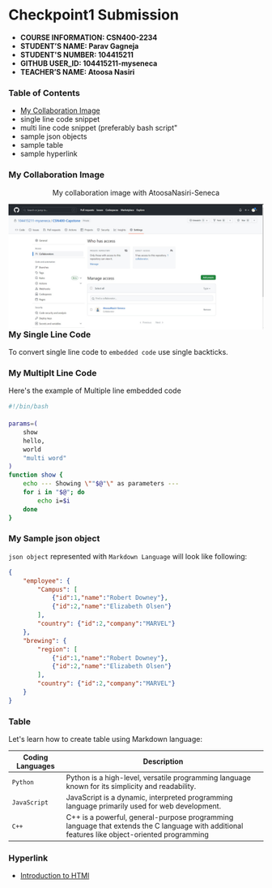 # Checkpoint1 Submission

- **COURSE INFORMATION: CSN400-2234**
- **STUDENT’S NAME: Parav Gagneja**
- **STUDENT'S NUMBER: 104415211**
- **GITHUB USER_ID: 104415211-myseneca** 
- **TEACHER’S NAME: Atoosa Nasiri**

### Table of Contents
- [My Collaboration Image](#my-collaboration-image)
- single line code snippet
- multi line code snippet (preferably bash script"
- sample json objects
- sample table
- sample hyperlink

### My Collaboration Image
<p align="center";>My collaboration image with AtoosaNasiri-Seneca</p>

<img src="Collaboration.jpg"
     alt="Repository Collaboration Image"
     title="Repository Collaboration"
     style="float: left; margin-right: 10px;" />

### My Single Line Code
To convert single line code to `embedded code` use single backticks.

### My Multiplt Line Code
Here's the example of Multiple line embedded code
```bash
#!/bin/bash

params=(
    show
    hello,
    world
    "multi word"
)
function show {
    echo --- Showing \""$@"\" as parameters ---
    for i in "$@"; do
        echo i=$i
    done
}
```

### My Sample json object
`json object` represented with `Markdown Language` will look like following:

```json
{ 
    "employee": {
        "Campus": [
            {"id":1,"name":"Robert Downey"},
            {"id":2,"name":"Elizabeth Olsen"}
        ],
        "country": {"id":2,"company":"MARVEL"}
    }, 
    "brewing": {
        "region": [
            {"id":1,"name":"Robert Downey"},
            {"id":2,"name":"Elizabeth Olsen"}
        ],
        "country": {"id":2,"company":"MARVEL"}
    }
}
```

### Table 
Let's learn how to create table using Markdown language:

| Coding Languages | Description |
| - | - |
| `Python` | Python is a high-level, versatile programming language known for its simplicity and readability.|
| `JavaScript` | JavaScript is a dynamic, interpreted programming language primarily used for web development.|
| `C++` | C++ is a powerful, general-purpose programming language that extends the C language with additional features like object-oriented programming |

### Hyperlink 
- [Introduction to HTMl](https://www.geeksforgeeks.org/html-introduction/)
